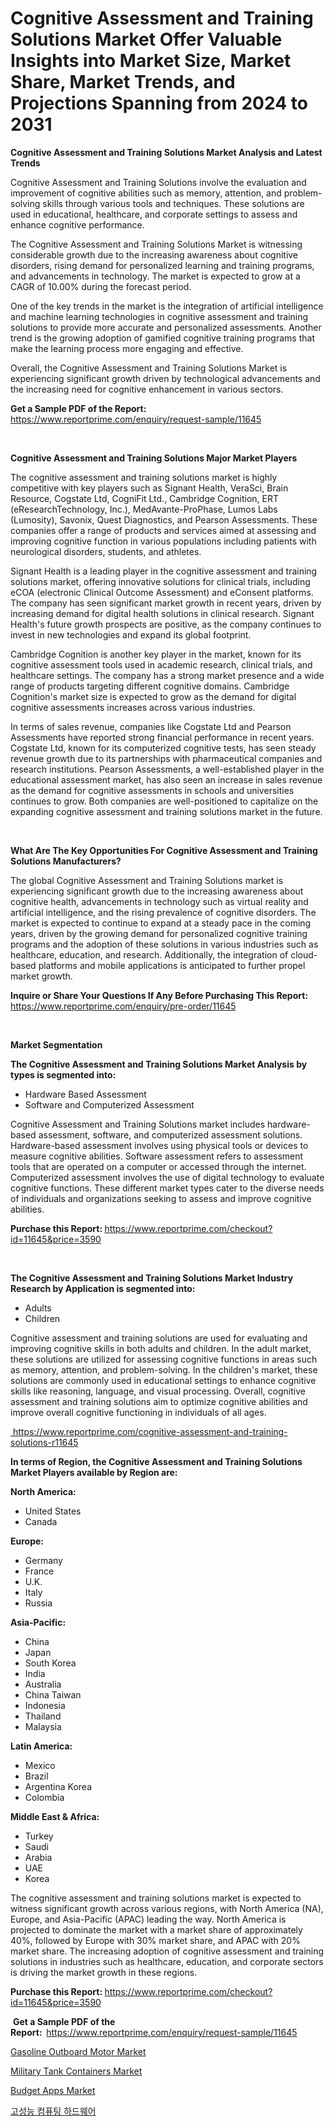 <p><h1>Cognitive Assessment and Training Solutions Market Offer Valuable Insights into Market Size, Market Share, Market Trends, and Projections Spanning from 2024 to 2031</h1></p><p><strong>Cognitive Assessment and Training Solutions Market Analysis and Latest Trends</strong></p>
<p><p>Cognitive Assessment and Training Solutions involve the evaluation and improvement of cognitive abilities such as memory, attention, and problem-solving skills through various tools and techniques. These solutions are used in educational, healthcare, and corporate settings to assess and enhance cognitive performance.</p><p>The Cognitive Assessment and Training Solutions Market is witnessing considerable growth due to the increasing awareness about cognitive disorders, rising demand for personalized learning and training programs, and advancements in technology. The market is expected to grow at a CAGR of 10.00% during the forecast period.</p><p>One of the key trends in the market is the integration of artificial intelligence and machine learning technologies in cognitive assessment and training solutions to provide more accurate and personalized assessments. Another trend is the growing adoption of gamified cognitive training programs that make the learning process more engaging and effective.</p><p>Overall, the Cognitive Assessment and Training Solutions Market is experiencing significant growth driven by technological advancements and the increasing need for cognitive enhancement in various sectors.</p></p>
<p><strong>Get a Sample PDF of the Report:&nbsp;</strong> <a href="https://www.reportprime.com/enquiry/request-sample/11645">https://www.reportprime.com/enquiry/request-sample/11645</a></p>
<p>&nbsp;</p>
<p><strong>Cognitive Assessment and Training Solutions Major Market Players</strong></p>
<p><p>The cognitive assessment and training solutions market is highly competitive with key players such as Signant Health, VeraSci, Brain Resource, Cogstate Ltd, CogniFit Ltd., Cambridge Cognition, ERT (eResearchTechnology, Inc.), MedAvante-ProPhase, Lumos Labs (Lumosity), Savonix, Quest Diagnostics, and Pearson Assessments. These companies offer a range of products and services aimed at assessing and improving cognitive function in various populations including patients with neurological disorders, students, and athletes.</p><p>Signant Health is a leading player in the cognitive assessment and training solutions market, offering innovative solutions for clinical trials, including eCOA (electronic Clinical Outcome Assessment) and eConsent platforms. The company has seen significant market growth in recent years, driven by increasing demand for digital health solutions in clinical research. Signant Health's future growth prospects are positive, as the company continues to invest in new technologies and expand its global footprint.</p><p>Cambridge Cognition is another key player in the market, known for its cognitive assessment tools used in academic research, clinical trials, and healthcare settings. The company has a strong market presence and a wide range of products targeting different cognitive domains. Cambridge Cognition's market size is expected to grow as the demand for digital cognitive assessments increases across various industries.</p><p>In terms of sales revenue, companies like Cogstate Ltd and Pearson Assessments have reported strong financial performance in recent years. Cogstate Ltd, known for its computerized cognitive tests, has seen steady revenue growth due to its partnerships with pharmaceutical companies and research institutions. Pearson Assessments, a well-established player in the educational assessment market, has also seen an increase in sales revenue as the demand for cognitive assessments in schools and universities continues to grow. Both companies are well-positioned to capitalize on the expanding cognitive assessment and training solutions market in the future.</p></p>
<p>&nbsp;</p>
<p><strong>What Are The Key Opportunities For Cognitive Assessment and Training Solutions Manufacturers?</strong></p>
<p><p>The global Cognitive Assessment and Training Solutions market is experiencing significant growth due to the increasing awareness about cognitive health, advancements in technology such as virtual reality and artificial intelligence, and the rising prevalence of cognitive disorders. The market is expected to continue to expand at a steady pace in the coming years, driven by the growing demand for personalized cognitive training programs and the adoption of these solutions in various industries such as healthcare, education, and research. Additionally, the integration of cloud-based platforms and mobile applications is anticipated to further propel market growth.</p></p>
<p><strong>Inquire or Share Your Questions If Any Before Purchasing This Report:</strong> <a href="https://www.reportprime.com/enquiry/pre-order/11645">https://www.reportprime.com/enquiry/pre-order/11645</a></p>
<p>&nbsp;</p>
<p><strong>Market Segmentation</strong></p>
<p><strong>The Cognitive Assessment and Training Solutions Market Analysis by types is segmented into:</strong></p>
<p><ul><li>Hardware Based Assessment</li><li>Software and Computerized Assessment</li></ul></p>
<p><p>Cognitive Assessment and Training Solutions market includes hardware-based assessment, software, and computerized assessment solutions. Hardware-based assessment involves using physical tools or devices to measure cognitive abilities. Software assessment refers to assessment tools that are operated on a computer or accessed through the internet. Computerized assessment involves the use of digital technology to evaluate cognitive functions. These different market types cater to the diverse needs of individuals and organizations seeking to assess and improve cognitive abilities.</p></p>
<p><strong>Purchase this Report:&nbsp;</strong><a href="https://www.reportprime.com/checkout?id=11645&price=3590">https://www.reportprime.com/checkout?id=11645&price=3590</a></p>
<p>&nbsp;</p>
<p><strong>The Cognitive Assessment and Training Solutions Market Industry Research by Application is segmented into:</strong></p>
<p><ul><li>Adults</li><li>Children</li></ul></p>
<p><p>Cognitive assessment and training solutions are used for evaluating and improving cognitive skills in both adults and children. In the adult market, these solutions are utilized for assessing cognitive functions in areas such as memory, attention, and problem-solving. In the children's market, these solutions are commonly used in educational settings to enhance cognitive skills like reasoning, language, and visual processing. Overall, cognitive assessment and training solutions aim to optimize cognitive abilities and improve overall cognitive functioning in individuals of all ages.</p></p>
<p><a href="https://www.reportprime.com/cognitive-assessment-and-training-solutions-r11645">&nbsp;https://www.reportprime.com/cognitive-assessment-and-training-solutions-r11645</a></p>
<p><strong>In terms of Region, the Cognitive Assessment and Training Solutions Market Players available by Region are:</strong></p>
<p>
    <p> <strong> North America: </strong>
        <ul>
            <li>United States</li>
            <li>Canada</li>
        </ul>
        </p> 
    <p> <strong> Europe: </strong>
        <ul>
            <li>Germany</li>
            <li>France</li>
            <li>U.K.</li>
            <li>Italy</li>
            <li>Russia</li>
        </ul>
        </p> 
    <p> <strong> Asia-Pacific: </strong>
        <ul>
            <li>China</li>
            <li>Japan</li>
            <li>South Korea</li>
            <li>India</li>
            <li>Australia</li>
            <li>China Taiwan</li>
            <li>Indonesia</li>
            <li>Thailand</li>
            <li>Malaysia</li>
        </ul>
        </p> 
    <p> <strong> Latin America: </strong>
        <ul>
            <li>Mexico</li>
            <li>Brazil</li>
            <li>Argentina Korea</li>
            <li>Colombia</li>
        </ul>
        </p> 
    <p> <strong> Middle East & Africa: </strong>
        <ul>
            <li>Turkey</li>
            <li>Saudi</li>
            <li>Arabia</li>
            <li>UAE</li>
            <li>Korea</li>
        </ul>
    </p>
    </p>
<p><p>The cognitive assessment and training solutions market is expected to witness significant growth across various regions, with North America (NA), Europe, and Asia-Pacific (APAC) leading the way. North America is projected to dominate the market with a market share of approximately 40%, followed by Europe with 30% market share, and APAC with 20% market share. The increasing adoption of cognitive assessment and training solutions in industries such as healthcare, education, and corporate sectors is driving the market growth in these regions.</p></p>
<p><strong>Purchase this Report: </strong><a href="https://www.reportprime.com/checkout?id=11645&price=3590">https://www.reportprime.com/checkout?id=11645&price=3590</a></p>
<p>&nbsp;<strong>Get a Sample PDF of the Report:&nbsp;&nbsp;</strong><a href="https://www.reportprime.com/enquiry/request-sample/11645">https://www.reportprime.com/enquiry/request-sample/11645</a></p>
<p><strong></strong></p>
<p><p><a href="https://www.linkedin.com/pulse/gasoline-outboard-motor-market-outlook-industry-overview-forecast-arptc?trackingId=tPZkVCpRTtDbo71vaN%2F7xw%3D%3D">Gasoline Outboard Motor Market</a></p><p><a href="https://www.linkedin.com/pulse/military-tank-containers-market-insights-cagr-trends-growth-strategies-shqjc?trackingId=LJnKKksooVPM8MclnQnDYg%3D%3D">Military Tank Containers Market</a></p><p><a href="https://github.com/FassouRP/Market-Research-Report-List-4/blob/main/budget-apps-market.md">Budget Apps Market</a></p><p><a href="https://github.com/mpodehpw07370073/Market-Research-Report-List-2/blob/main/484505577059.md">고성능 컴퓨팅 하드웨어</a></p></p>